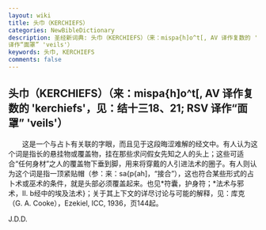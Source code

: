 ```yaml
---
layout: wiki
title: 头巾（KERCHIEFS）
categories: NewBibleDictionary
description: 圣经新词典: 头巾（KERCHIEFS）（来：mispa{h]o^t[, AV 译作复数的 'kerchiefs'，见：结十三18、21; RSV
译作“面罩” 'veils'）
keywords: 头巾, KERCHIEFS
comments: false
---
```


## 头巾（KERCHIEFS）（来：mispa{h]o^t[, AV 译作复数的 'kerchiefs'，见：结十三18、21; RSV 译作“面罩” 'veils'）

　　这是一个与占卜有关联的字眼，而且见于这段晦涩难解的经文中。有人认为这个词是指长的悬挂物或覆盖物，挂在那些求问假女先知之人的头上；这些可适合“任何身材”之人的覆盖物下垂到脚，用来将穿戴的人引进法术的圈子。有人则认为这个词是指一顶紧贴帽（参：来：sa{p{ah]，“接合”），这也符合某些形式的占卜术或巫术的条件，就是头部必须覆盖起来。也见*符囊，护身符；*法术与邪术，II. b经中的埃及法术}；关于其上下文的详尽讨论与可能的解释，见：库克（G. A. Cooke），Ezekiel, ICC, 1936，页144起。

J.D.D.








